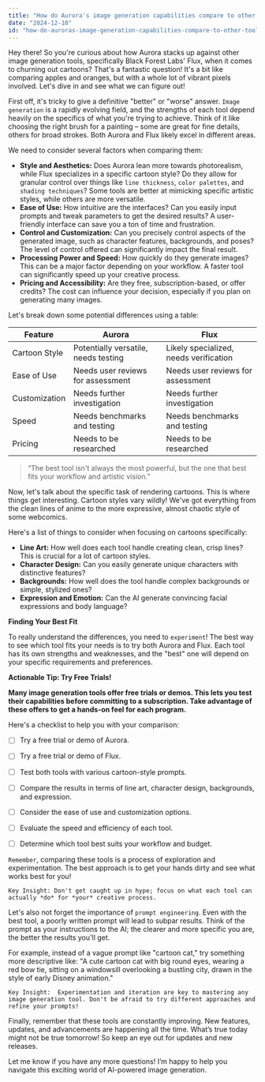 ```yaml
---
title: "How do Aurora's image generation capabilities compare to other tools like Black Forest Labs' Flux, particularly for tasks like rendering cartoons?"
date: "2024-12-10"
id: "how-do-auroras-image-generation-capabilities-compare-to-other-tools-like-black-forest-labs-flux-particularly-for-tasks-like-rendering-cartoons"
---
```


Hey there! So you're curious about how Aurora stacks up against other image generation tools, specifically Black Forest Labs' Flux, when it comes to churning out cartoons?  That's a fantastic question!  It's a bit like comparing apples and oranges, but with a whole lot of vibrant pixels involved. Let's dive in and see what we can figure out!

First off, it's tricky to give a definitive "better" or "worse" answer.  `Image generation` is a rapidly evolving field, and the strengths of each tool depend heavily on the specifics of what you're trying to achieve.  Think of it like choosing the right brush for a painting – some are great for fine details, others for broad strokes.  Both Aurora and Flux likely excel in different areas.

We need to consider several factors when comparing them:

* **Style and Aesthetics:** Does Aurora lean more towards photorealism, while Flux specializes in a specific cartoon style?  Do they allow for granular control over things like `line thickness`, `color palettes`, and `shading techniques`?  Some tools are better at mimicking specific artistic styles, while others are more versatile.
* **Ease of Use:** How intuitive are the interfaces?  Can you easily input prompts and tweak parameters to get the desired results?  A user-friendly interface can save you a ton of time and frustration.
* **Control and Customization:**  Can you precisely control aspects of the generated image, such as character features, backgrounds, and poses?  The level of control offered can significantly impact the final result.
* **Processing Power and Speed:** How quickly do they generate images?  This can be a major factor depending on your workflow.  A faster tool can significantly speed up your creative process.
* **Pricing and Accessibility:** Are they free, subscription-based, or offer credits?  The cost can influence your decision, especially if you plan on generating many images.


Let's break down some potential differences using a table:

| Feature          | Aurora                               | Flux                                   |
|-----------------|---------------------------------------|----------------------------------------|
| Cartoon Style    |  Potentially versatile, needs testing | Likely specialized, needs verification |
| Ease of Use      |  Needs user reviews for assessment     | Needs user reviews for assessment      |
| Customization   | Needs further investigation           | Needs further investigation            |
| Speed            | Needs benchmarks and testing          | Needs benchmarks and testing           |
| Pricing          | Needs to be researched                 | Needs to be researched                  |


> “The best tool isn't always the most powerful, but the one that best fits your workflow and artistic vision.”


Now, let's talk about the specific task of rendering cartoons. This is where things get interesting.  Cartoon styles vary wildly!  We've got everything from the clean lines of anime to the more expressive, almost chaotic style of some webcomics.

Here's a list of things to consider when focusing on cartoons specifically:

* **Line Art:**  How well does each tool handle creating clean, crisp lines? This is crucial for a lot of cartoon styles.
* **Character Design:** Can you easily generate unique characters with distinctive features?
* **Backgrounds:** How well does the tool handle complex backgrounds or simple, stylized ones?
* **Expression and Emotion:** Can the AI generate convincing facial expressions and body language?


**Finding Your Best Fit**

To really understand the differences, you need to `experiment`!  The best way to see which tool fits your needs is to try both Aurora and Flux.  Each tool has its own strengths and weaknesses, and the "best" one will depend on your specific requirements and preferences.

**Actionable Tip:  Try Free Trials!**

**Many image generation tools offer free trials or demos. This lets you test their capabilities before committing to a subscription.  Take advantage of these offers to get a hands-on feel for each program.**


Here's a checklist to help you with your comparison:

- [ ] Try a free trial or demo of Aurora.
- [ ] Try a free trial or demo of Flux.
- [ ] Test both tools with various cartoon-style prompts.
- [ ] Compare the results in terms of line art, character design, backgrounds, and expression.
- [ ] Consider the ease of use and customization options.
- [ ] Evaluate the speed and efficiency of each tool.
- [ ] Determine which tool best suits your workflow and budget.


`Remember`, comparing these tools is a process of exploration and experimentation. The best approach is to get your hands dirty and see what works best for you!


```
Key Insight: Don't get caught up in hype; focus on what each tool can actually *do* for *your* creative process.
```

Let's also not forget the importance of `prompt engineering`. Even with the best tool, a poorly written prompt will lead to subpar results.  Think of the prompt as your instructions to the AI; the clearer and more specific you are, the better the results you'll get.

For example, instead of a vague prompt like "cartoon cat," try something more descriptive like: "A cute cartoon cat with big round eyes, wearing a red bow tie, sitting on a windowsill overlooking a bustling city, drawn in the style of early Disney animation."

```
Key Insight:  Experimentation and iteration are key to mastering any image generation tool. Don't be afraid to try different approaches and refine your prompts!
```

Finally, remember that these tools are constantly improving. New features, updates, and advancements are happening all the time.  What’s true today might not be true tomorrow!  So keep an eye out for updates and new releases.

Let me know if you have any more questions! I’m happy to help you navigate this exciting world of AI-powered image generation.
